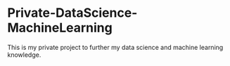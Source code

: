 # Private-DataScience-MachineLearning

This is my private project to further my data science and machine learning knowledge.


